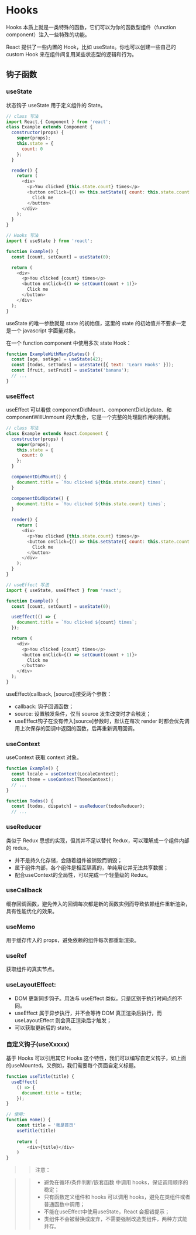 # Hooks
Hooks 本质上就是一类特殊的函数，它们可以为你的函数型组件（function component）注入一些特殊的功能。

React 提供了一些内置的 Hook，比如 useState。你也可以创建一些自己的 custom Hook 来在组件间复用某些状态型的逻辑和行为。

## 钩子函数
### useState
状态钩子 useState 用于定义组件的 State。

``` js
// class 写法
import React,{ Component } from 'react';
class Example extends Component {
  constructor(props) {
    super(props);
    this.state = {
      count: 0
    };
  }

  render() {
    return (
      <div>
        <p>You clicked {this.state.count} times</p>
        <button onClick={() => this.setState({ count: this.state.count + 1 })}>
          Click me
        </button>
      </div>
    );
  }
}

// Hooks 写法
import { useState } from 'react';

function Example() {
  const [count, setCount] = useState(0);

  return (
    <div>
      <p>You clicked {count} times</p>
      <button onClick={() => setCount(count + 1)}>
        Click me
      </button>
    </div>
  );
}
```

useState 的唯一参数就是 state 的初始值，这里的 state 的初始值并不要求一定是一个 javascript 字面量对象。

在一个 function component 中使用多次 state Hook：

``` js
function ExampleWithManyStates() {
  const [age, setAge] = useState(42);
  const [todos, setTodos] = useState([{ text: 'Learn Hooks' }]);
  const [fruit, setFruit] = useState('banana');
  // ...
}
```

### useEffect
useEffect 可以看做 componentDidMount、componentDidUpdate、和 componentWillUnmount 的大集合，它是一个完整的处理副作用的机制。

``` js
// class 写法
class Example extends React.Component {
  constructor(props) {
    super(props);
    this.state = {
      count: 0
    };
  }

  componentDidMount() {
    document.title = `You clicked ${this.state.count} times`;
  }

  componentDidUpdate() {
    document.title = `You clicked ${this.state.count} times`;
  }

  render() {
    return (
      <div>
        <p>You clicked {this.state.count} times</p>
        <button onClick={() => this.setState({ count: this.state.count + 1 })}>
          Click me
        </button>
      </div>
    );
  }
}

// useEffect 写法
import { useState, useEffect } from 'react';

function Example() {
  const [count, setCount] = useState(0);

  useEffect(() => {
    document.title = `You clicked ${count} times`;
  });

  return (
    <div>
      <p>You clicked {count} times</p>
      <button onClick={() => setCount(count + 1)}>
        Click me
      </button>
    </div>
  );
}
```

useEffect(callback, [source])接受两个参数：

* callback: 钩子回调函数；
* source: 设置触发条件，仅当 source 发生改变时才会触发；
* useEffect钩子在没有传入[source]参数时，默认在每次 render 时都会优先调用上次保存的回调中返回的函数，后再重新调用回调。

### useContext
useContext 获取 context 对象。

``` js
function Example() {
  const locale = useContext(LocaleContext);
  const theme = useContext(ThemeContext);
  // ...
}

function Todos() {
  const [todos, dispatch] = useReducer(todosReducer);
  // ...
```

### useReducer
类似于 Redux 思想的实现，但其并不足以替代 Redux，可以理解成一个组件内部的 redux。

* 并不是持久化存储，会随着组件被销毁而销毁；
* 属于组件内部，各个组件是相互隔离的，单纯用它并无法共享数据；
* 配合useContext的全局性，可以完成一个轻量级的 Redux。

### useCallback
缓存回调函数，避免传入的回调每次都是新的函数实例而导致依赖组件重新渲染，具有性能优化的效果。

### useMemo
用于缓存传入的 props，避免依赖的组件每次都重新渲染。

### useRef
获取组件的真实节点。

### useLayoutEffect:
* DOM 更新同步钩子。用法与 useEffect 类似，只是区别于执行时间点的不同。
* useEffect 属于异步执行，并不会等待 DOM 真正渲染后执行，而 useLayoutEffect 则会真正渲染后才触发；
* 可以获取更新后的 state。

### 自定义钩子(useXxxxx)
基于 Hooks 可以引用其它 Hooks 这个特性，我们可以编写自定义钩子，如上面的useMounted。又例如，我们需要每个页面自定义标题。

``` js
function useTitle(title) {
  useEffect(
    () => {
      document.title = title;
    });
}

// 使用:
function Home() {
	const title = '我是首页'
	useTitle(title)
	
	return (
		<div>{title}</div>
	)
}
```


>> 注意：

>> * 避免在循环/条件判断/嵌套函数 中调用 hooks，保证调用顺序的稳定；
>> * 只有函数定义组件和 hooks 可以调用 hooks，避免在类组件或者普通函数中调用；
>> * 不能在useEffect中使用useState，React 会报错提示；
>> * 类组件不会被替换或废弃，不需要强制改造类组件，两种方式能并存。